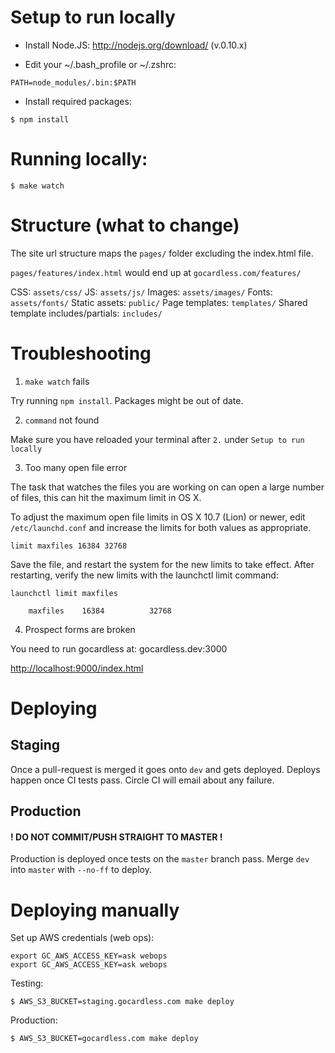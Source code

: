 # Setup to run locally

- Install Node.JS: http://nodejs.org/download/ (v.0.10.x)

- Edit your ~/.bash_profile or ~/.zshrc:
```
PATH=node_modules/.bin:$PATH
```

- Install required packages:
```
$ npm install
```

# Running locally:

```
$ make watch
```

# Structure (what to change)

The site url structure maps the `pages/` folder excluding the index.html file.

`pages/features/index.html` would end up at `gocardless.com/features/`

CSS: `assets/css/`
JS: `assets/js/`
Images: `assets/images/`
Fonts: `assets/fonts/`
Static assets: `public/`
Page templates: `templates/`
Shared template includes/partials: `includes/`

# Troubleshooting

1. `make watch` fails

Try running `npm install`. Packages might be out of date.

2. `command` not found

Make sure you have reloaded your terminal after `2.` under `Setup to run locally`

3. Too many open file error

The task that watches the files you are working on can open a large number of
files, this can hit the maximum limit in OS X.

To adjust the maximum open file limits in OS X 10.7 (Lion) or newer, edit
`/etc/launchd.conf` and increase the limits for both values as appropriate.
```
limit maxfiles 16384 32768
```

Save the file, and restart the system for the new limits to take effect.
After restarting, verify the new limits with the launchctl limit command:

```
launchctl limit maxfiles

    maxfiles    16384          32768
```

4. Prospect forms are broken

You need to run gocardless at: gocardless.dev:3000

[http://localhost:9000/index.html](http://localhost:9000/index.html)

# Deploying

## Staging

Once a pull-request is merged it goes onto `dev` and gets deployed.
Deploys happen once CI tests pass. Circle CI will email about any failure.

## Production

#### ! DO NOT COMMIT/PUSH STRAIGHT TO MASTER !

Production is deployed once tests on the `master` branch pass. Merge `dev` into
`master` with `--no-ff` to deploy.

# Deploying manually

Set up AWS credentials (web ops):
```
export GC_AWS_ACCESS_KEY=ask webops
export GC_AWS_ACCESS_KEY=ask webops
```

Testing:
```
$ AWS_S3_BUCKET=staging.gocardless.com make deploy
```

Production:
```
$ AWS_S3_BUCKET=gocardless.com make deploy
```
